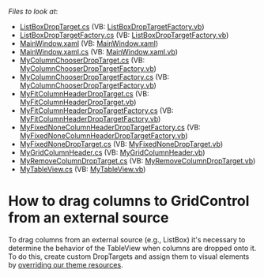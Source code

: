<!-- default file list -->
*Files to look at*:

* [ListBoxDropTarget.cs](./CS/DragDropColumns/ListBoxDropTarget/ListBoxDropTarget.cs) (VB: [ListBoxDropTargetFactory.vb](./VB/DragDropColumns/ListBoxDropTarget/ListBoxDropTargetFactory.vb))
* [ListBoxDropTargetFactory.cs](./CS/DragDropColumns/ListBoxDropTarget/ListBoxDropTargetFactory.cs) (VB: [ListBoxDropTargetFactory.vb](./VB/DragDropColumns/ListBoxDropTarget/ListBoxDropTargetFactory.vb))
* [MainWindow.xaml](./CS/DragDropColumns/MainWindow.xaml) (VB: [MainWindow.xaml](./VB/DragDropColumns/MainWindow.xaml))
* [MainWindow.xaml.cs](./CS/DragDropColumns/MainWindow.xaml.cs) (VB: [MainWindow.xaml.vb](./VB/DragDropColumns/MainWindow.xaml.vb))
* [MyColumnChooserDropTarget.cs](./CS/DragDropColumns/MyColumnChooserDropTarget/MyColumnChooserDropTarget.cs) (VB: [MyColumnChooserDropTargetFactory.vb](./VB/DragDropColumns/MyColumnChooserDropTarget/MyColumnChooserDropTargetFactory.vb))
* [MyColumnChooserDropTargetFactory.cs](./CS/DragDropColumns/MyColumnChooserDropTarget/MyColumnChooserDropTargetFactory.cs) (VB: [MyColumnChooserDropTargetFactory.vb](./VB/DragDropColumns/MyColumnChooserDropTarget/MyColumnChooserDropTargetFactory.vb))
* [MyFitColumnHeaderDropTarget.cs](./CS/DragDropColumns/MyFitColumnHeaderDropTargetFactory/MyFitColumnHeaderDropTarget.cs) (VB: [MyFitColumnHeaderDropTarget.vb](./VB/DragDropColumns/MyFitColumnHeaderDropTargetFactory/MyFitColumnHeaderDropTarget.vb))
* [MyFitColumnHeaderDropTargetFactory.cs](./CS/DragDropColumns/MyFitColumnHeaderDropTargetFactory/MyFitColumnHeaderDropTargetFactory.cs) (VB: [MyFitColumnHeaderDropTargetFactory.vb](./VB/DragDropColumns/MyFitColumnHeaderDropTargetFactory/MyFitColumnHeaderDropTargetFactory.vb))
* [MyFixedNoneColumnHeaderDropTargetFactory.cs](./CS/DragDropColumns/MyFixedNoneDropTarget/MyFixedNoneColumnHeaderDropTargetFactory.cs) (VB: [MyFixedNoneColumnHeaderDropTargetFactory.vb](./VB/DragDropColumns/MyFixedNoneDropTarget/MyFixedNoneColumnHeaderDropTargetFactory.vb))
* [MyFixedNoneDropTarget.cs](./CS/DragDropColumns/MyFixedNoneDropTarget/MyFixedNoneDropTarget.cs) (VB: [MyFixedNoneDropTarget.vb](./VB/DragDropColumns/MyFixedNoneDropTarget/MyFixedNoneDropTarget.vb))
* [MyGridColumnHeader.cs](./CS/DragDropColumns/MyGridColumnHeader.cs) (VB: [MyGridColumnHeader.vb](./VB/DragDropColumns/MyGridColumnHeader.vb))
* [MyRemoveColumnDropTarget.cs](./CS/DragDropColumns/MyRemoveColumnDropTarget.cs) (VB: [MyRemoveColumnDropTarget.vb](./VB/DragDropColumns/MyRemoveColumnDropTarget.vb))
* [MyTableView.cs](./CS/DragDropColumns/MyTableView/MyTableView.cs) (VB: [MyTableView.vb](./VB/DragDropColumns/MyTableView/MyTableView.vb))
<!-- default file list end -->
# How to drag columns to GridControl from an external source


<p>To drag columns from an external source (e.g., ListBox) it's necessary to determine the behavior of the TableView when columns are dropped onto it. To do this, create custom DropTargets and assign them to visual elements by <a href="https://www.devexpress.com/Support/Center/p/KA18580">overriding our theme resources</a>.</p>

<br/>


